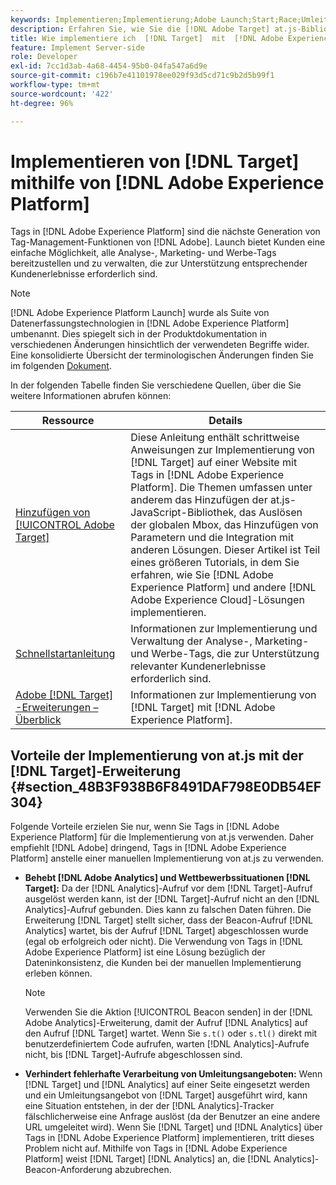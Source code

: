 ```yaml
---
keywords: Implementieren;Implementierung;Adobe Launch;Start;Race;Umleitung;Experience Platform Launch;Platform Launch;Tags;Adobe Platform
description: Erfahren Sie, wie Sie die [!DNL Adobe Target] at.js-Bibliothek mit [!DNL Adobe Experience Platform], die bevorzugte Methode zur Implementierung [!DNL Target].
title: Wie implementiere ich  [!DNL Target]  mit  [!DNL Adobe Experience Platform]?
feature: Implement Server-side
role: Developer
exl-id: 7cc1d3ab-4a68-4454-95b0-04fa547a6d9e
source-git-commit: c196b7e41101978ee029f93d5cd71c9b2d5b99f1
workflow-type: tm+mt
source-wordcount: '422'
ht-degree: 96%

---
```


# Implementieren von [!DNL Target] mithilfe von [!DNL Adobe Experience Platform]

Tags in [!DNL Adobe Experience Platform] sind die nächste Generation von Tag-Management-Funktionen von [!DNL Adobe]. Launch bietet Kunden eine einfache Möglichkeit, alle Analyse-, Marketing- und Werbe-Tags bereitzustellen und zu verwalten, die zur Unterstützung entsprechender Kundenerlebnisse erforderlich sind.

>[!NOTE]
>
>[!DNL Adobe Experience Platform Launch] wurde als Suite von Datenerfassungstechnologien in [!DNL Adobe Experience Platform] umbenannt. Dies spiegelt sich in der Produktdokumentation in verschiedenen Änderungen hinsichtlich der verwendeten Begriffe wider. Eine konsolidierte Übersicht der terminologischen Änderungen finden Sie im folgenden [Dokument](https://experienceleague.adobe.com/docs/experience-platform/edge/release-notes.html?lang=de).

In der folgenden Tabelle finden Sie verschiedene Quellen, über die Sie weitere Informationen abrufen können:

| Ressource | Details |
|--- |--- |
| [Hinzufügen von [!UICONTROL Adobe Target]](https://experienceleague.adobe.com/docs/launch-learn/implementing-in-websites-with-launch/implement-solutions/target.html?lang=de#implement-solutions) | Diese Anleitung enthält schrittweise Anweisungen zur Implementierung von [!DNL Target] auf einer Website mit Tags in [!DNL Adobe Experience Platform]. Die Themen umfassen unter anderem das Hinzufügen der at.js-JavaScript-Bibliothek, das Auslösen der globalen Mbox, das Hinzufügen von Parametern und die Integration mit anderen Lösungen. Dieser Artikel ist Teil eines größeren Tutorials, in dem Sie erfahren, wie Sie [!DNL Adobe Experience Platform] und andere [!DNL Adobe Experience Cloud]-Lösungen implementieren. |
| [Schnellstartanleitung](https://experienceleague.adobe.com/docs/experience-platform/tags/get-started/quick-start.html?lang=de) | Informationen zur Implementierung und Verwaltung der Analyse-, Marketing- und Werbe-Tags, die zur Unterstützung relevanter Kundenerlebnisse erforderlich sind. |
| [Adobe  [!DNL Target] -Erweiterungen – Überblick](https://experienceleague.adobe.com/docs/experience-platform/tags/extensions/adobe/target/overview.html?lang=de) | Informationen zur Implementierung von [!DNL Target] mit [!DNL Adobe Experience Platform]. |

## Vorteile der Implementierung von at.js mit der [!DNL Target]-Erweiterung {#section_48B3F938B6F8491DAF798E0DB54EF304}

Folgende Vorteile erzielen Sie nur, wenn Sie Tags in [!DNL Adobe Experience Platform] für die Implementierung von at.js verwenden. Daher empfiehlt [!DNL Adobe] dringend, Tags in [!DNL Adobe Experience Platform] anstelle einer manuellen Implementierung von at.js zu verwenden.

* **Behebt [!DNL Adobe Analytics] und Wettbewerbssituationen [!DNL Target]:** Da der [!DNL Analytics]-Aufruf vor dem [!DNL Target]-Aufruf ausgelöst werden kann, ist der [!DNL Target]-Aufruf nicht an den [!DNL Analytics]-Aufruf gebunden. Dies kann zu falschen Daten führen. Die Erweiterung [!DNL Target] stellt sicher, dass der Beacon-Aufruf [!DNL Analytics] wartet, bis der Aufruf [!DNL Target] abgeschlossen wurde (egal ob erfolgreich oder nicht). Die Verwendung von Tags in [!DNL Adobe Experience Platform] ist eine Lösung bezüglich der Dateninkonsistenz, die Kunden bei der manuellen Implementierung erleben können.

   >[!NOTE]
   >
   >Verwenden Sie die Aktion [!UICONTROL Beacon senden] in der [!DNL Adobe Analytics]-Erweiterung, damit der Aufruf [!DNL Analytics] auf den Aufruf [!DNL Target] wartet. Wenn Sie `s.t()` oder `s.tl()` direkt mit benutzerdefiniertem Code aufrufen, warten [!DNL Analytics]-Aufrufe nicht, bis [!DNL Target]-Aufrufe abgeschlossen sind.

* **Verhindert fehlerhafte Verarbeitung von Umleitungsangeboten:** Wenn [!DNL Target] und [!DNL Analytics] auf einer Seite eingesetzt werden und ein Umleitungsangebot von [!DNL Target] ausgeführt wird, kann eine Situation entstehen, in der der [!DNL Analytics]-Tracker fälschlicherweise eine Anfrage auslöst (da der Benutzer an eine andere URL umgeleitet wird). Wenn Sie [!DNL Target] und [!DNL Analytics] über Tags in [!DNL Adobe Experience Platform] implementieren, tritt dieses Problem nicht auf. Mithilfe von Tags in [!DNL Adobe Experience Platform] weist [!DNL Target] [!DNL Analytics] an, die [!DNL Analytics]-Beacon-Anforderung abzubrechen.
